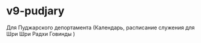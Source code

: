 # v9-pudjary
Для Пуджарского депортамента (Календарь, расписание служения для Шри Шри Радхи Говинды ) 
